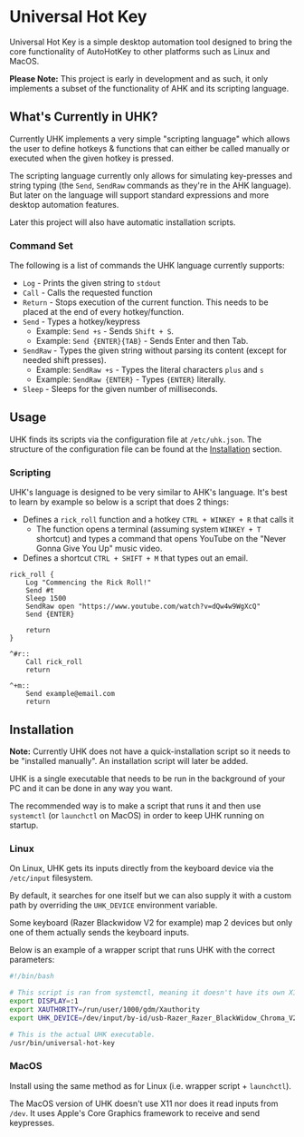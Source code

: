 # Universal Hot Key
Universal Hot Key is a simple  desktop automation tool designed to bring the core functionality of AutoHotKey to other platforms such as Linux and MacOS.

**Please Note:** This project is early in development and as such, it only implements a subset of the functionality of AHK and its scripting language.

## What's Currently in UHK?
Currently UHK implements a very simple "scripting language" which allows the user to define hotkeys & functions that can either be called manually or executed when the given hotkey is pressed.

The scripting language currently only allows for simulating key-presses and string typing (the `Send`, `SendRaw` commands as they're in the AHK language). But later on the language will support standard expressions and more desktop automation features.

Later this project will also have automatic installation scripts.

### Command Set
The following is a list of commands the UHK language currently supports:
* `Log` - Prints the given string to `stdout` 
* `Call` - Calls the requested function
* `Return` - Stops execution of the current function. This needs to be placed at the end of every hotkey/function.
* `Send` - Types a hotkey/keypress
	* Example: `Send +s` - Sends `Shift + S`.
	* Example: `Send {ENTER}{TAB}` - Sends Enter and then Tab.
* `SendRaw` - Types the given string without parsing its content (except for needed shift presses).
	* Example: `SendRaw +s` - Types the literal characters `plus` and `s`
	* Example: `SendRaw {ENTER}` - Types `{ENTER}` literally.
* `Sleep` - Sleeps for the given number of milliseconds.

## Usage
UHK finds its scripts via the configuration file at `/etc/uhk.json`.
The structure of the configuration file can be found at the [Installation](#Installation) section.

### Scripting
UHK's language is designed to be very similar to AHK's language.
It's best to learn by example so below is a script that does 2 things:
* Defines a `rick_roll` function and a hotkey `CTRL + WINKEY + R` that calls it
	* The function opens a terminal (assuming system `WINKEY + T` shortcut) and types a command that opens YouTube on the "Never Gonna Give You Up" music video.
* Defines a shortcut `CTRL + SHIFT + M` that types out an email.

```UHK
rick_roll { 
    Log "Commencing the Rick Roll!"
    Send #t 
    Sleep 1500
    SendRaw open "https://www.youtube.com/watch?v=dQw4w9WgXcQ"
    Send {ENTER}

    return
}

^#r::
    Call rick_roll
	return

^+m::
    Send example@email.com
	return
```

## Installation
**Note:** Currently UHK does not have a quick-installation script so it needs to be "installed manually". An installation script will later be added.

UHK is a single executable that needs to be run in the background of your PC and it can be done in any way you want.

The recommended way is to make a script that runs it and then use `systemctl` (or `launchctl` on MacOS) in order to keep UHK running on startup.

### Linux
On Linux, UHK gets its inputs directly from the keyboard device via the `/etc/input` filesystem. 

By default, it searches for one itself but we can also supply it with a custom path by overriding the `UHK_DEVICE` environment variable.

Some keyboard (Razer Blackwidow V2 for example) map 2 devices but only one of them actually sends the keyboard inputs.

Below is an example of a wrapper script that runs UHK with the correct parameters:
```bash
#!/bin/bash

# This script is ran from systemctl, meaning it doesn't have its own X11 Display, so we tell him what is the desktop display & authority.
export DISPLAY=:1 
export XAUTHORITY=/run/user/1000/gdm/Xauthority
export UHK_DEVICE=/dev/input/by-id/usb-Razer_Razer_BlackWidow_Chroma_V2-if01-event-kbd

# This is the actual UHK executable.
/usr/bin/universal-hot-key
```

### MacOS
Install using the same method as for Linux (i.e. wrapper script + `launchctl`).

The MacOS version of UHK doesn't use X11 nor does it read inputs from `/dev`. It uses Apple's Core Graphics framework to receive and send keypresses.